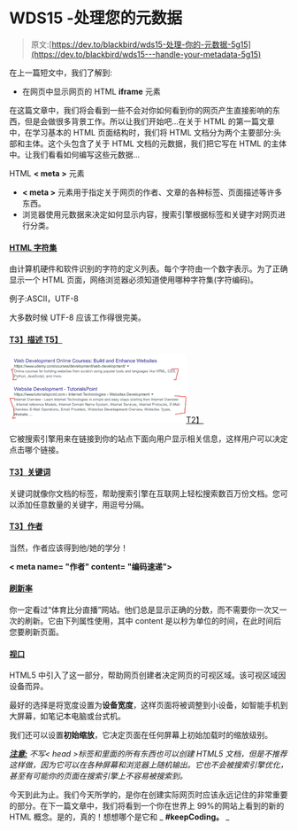 # WDS15 -处理您的元数据

> 原文:[https://dev.to/blackbird/wds15-处理-你的-元数据-5g15](https://dev.to/blackbird/wds15---handle-your-metadata-5g15)

在上一篇短文中，我们了解到:

*   在网页中显示网页的 HTML **iframe** 元素

在这篇文章中，我们将会看到一些不会对你如何看到你的网页产生直接影响的东西，但是会做很多背景工作。所以让我们开始吧...在关于 HTML 的第一篇文章中，在学习基本的 HTML 页面结构时，我们将 HTML 文档分为两个主要部分:头部和主体。这个头包含了关于 HTML 文档的元数据，我们把它写在 HTML 的主体中。让我们看看如何编写这些元数据...

HTML **< meta >** 元素

*   **< meta >** 元素用于指定关于网页的作者、文章的各种标签、页面描述等许多东西。
*   浏览器使用元数据来决定如何显示内容，搜索引擎根据标签和关键字对网页进行分类。

#### <u>HTML 字符集</u>

由计算机硬件和软件识别的字符的定义列表。每个字符由一个数字表示。为了正确显示一个 HTML 页面，网络浏览器必须知道使用哪种字符集(字符编码)。

例子:ASCII，UTF-8

大多数时候 UTF-8 应该工作得很完美。

**<meta charset = " UTF-8 ">**

#### <u>T3】描述 T5】</u>

[![Descriptions in Search Engines](img/914f78e5ed1204b159b40b09c5d2e871.png "Descriptions in Search Engines")T2】](https://3.bp.blogspot.com/-24_Blrxs_c8/WjljU90s7pI/AAAAAAAAHLE/qcCcQiHfYuMmg52pSo2o-8_7QA_pjGDwgCLcBGAs/s1600/Capture8.PNG)

它被搜索引擎用来在链接到你的站点下面向用户显示相关信息，这样用户可以决定点击哪个链接。

**<meta name = " description " content = "这是 HTML 教程">**

#### <u>T3】关键词</u>

关键词就像你文档的标签，帮助搜索引擎在互联网上轻松搜索数百万份文档。您可以添加任意数量的关键字，用逗号分隔。

**<meta name = " keywords " content = " HTML，WebDevelopment，WDS，Coding" >**

#### <u>T3】作者</u>

当然，作者应该得到他/她的学分！

**< meta name= "作者" content= "编码速递">**

#### <u>刷新率</u>

你一定看过“体育比分直播”网站。他们总是显示正确的分数，而不需要你一次又一次的刷新。它由下列属性使用，其中 content 是以秒为单位的时间，在此时间后您要刷新页面。

**<meta http-equiv = " refresh " content = " 10 ">**

#### <u>视口</u>

HTML5 中引入了这一部分，帮助网页创建者决定网页的可视区域。该可视区域因设备而异。

最好的选择是将宽度设置为**设备宽度**，这样页面将被调整到小设备，如智能手机到大屏幕，如笔记本电脑或台式机。

我们还可以设置**初始缩放**，它决定页面在任何屏幕上初始加载时的缩放级别。

**<meta name = " viewport " content = " width = device-width，initial-scale=1.0" >**

*<u>**注意:**</u> 不写< head >标签和里面的所有东西也可以创建 HTML5 文档，但是不推荐这样做，因为它可以在各种屏幕和浏览器上随机输出。它也不会被搜索引擎优化，甚至有可能你的页面在搜索引擎上不容易被搜索到。*

今天到此为止。我们今天所学的，是你在创建实际网页时应该永远记住的非常重要的部分。在下一篇文章中，我们将看到一个你在世界上 99%的网站上看到的新的 HTML 概念。是的，真的！想想哪个是它和 _ **#keepCoding。** _